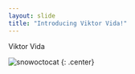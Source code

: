 ```yaml
---
layout: slide
title: "Introducing Viktor Vida!"
---
```


Viktor Vida

![snowoctocat](https://avatars.githubusercontent.com/u/26668560?v=4)
{: .center}
